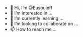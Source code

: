 - 👋 Hi, I’m @Eusoujeff
- 👀 I’m interested in ...
- 🌱 I’m currently learning ...
- 💞️ I’m looking to collaborate on ...
- 📫 How to reach me ...

<!---
Eusoujeff/Eusoujeff is a ✨ special ✨ repository because its `README.md` (this file) appears on your GitHub profile.
You can click the Preview link to take a look at your changes.
--->
